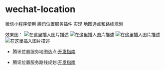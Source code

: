 # wechat-location
微信小程序使用 腾讯位置服务插件 实现 地图选点和路线规划

效果图：
![在这里插入图片描述](https://github.com/katie1221/images/blod/master/location1.png)
![在这里插入图片描述](https://github.com/katie1221/images/blod/master/location2.png)
![在这里插入图片描述](https://github.com/katie1221/images/blod/master/location3.png)
![在这里插入图片描述](https://github.com/katie1221/images/blod/master/location4.png)

- 腾讯位置服务地图选点:[开发指南](https://lbs.qq.com/miniProgram/plugin/pluginGuide/locationPicker)

- 腾讯位置服务路线规划:[开发指南](https://lbs.qq.com/miniProgram/plugin/pluginGuide/routePlan)


